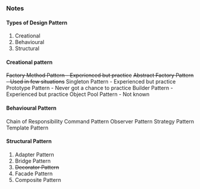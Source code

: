 ### Notes


#### Types of Design Pattern
1. Creational
2. Behavioural 
3. Structural


#### Creational pattern
~~Factory Method Pattern - Experienced but practice~~
~~Abstract Factory Pattern - Used in few situations~~
Singleton Pattern - Experienced but practice
Prototype Pattern - Never got a chance to practice
Builder Pattern - Experienced but practice
Object Pool Pattern - Not known


#### Behavioural Pattern
Chain of Responsibility
Command Pattern
Observer Pattern
Strategy Pattern
Template Pattern

#### Structural Pattern
1. Adapter Pattern
2. Bridge Pattern
3. ~~Decorator Pattern~~
4. Facade Pattern
5. Composite Pattern
